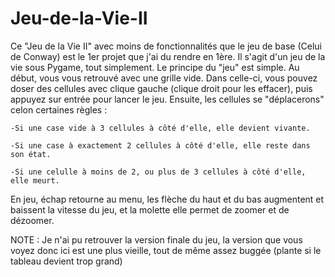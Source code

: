 # Jeu-de-la-Vie-II

Ce "Jeu de la Vie II" avec moins de fonctionnalités que le jeu de base (Celui de Conway) est le 1er projet que j'ai du rendre en 1ère.
Il s'agit d'un jeu de la vie sous Pygame, tout simplement.
Le principe du "jeu" est simple. Au début, vous vous retrouvé avec une grille vide. Dans celle-ci, vous pouvez doser des cellules avec clique gauche (clique droit pour les effacer), puis appuyez sur entrée pour lancer le jeu. Ensuite, les cellules se "déplacerons" celon certaines règles :

    -Si une case vide à 3 cellules à côté d'elle, elle devient vivante.
    
    -Si une case à exactement 2 cellules à côté d'elle, elle reste dans son état.
    
    -Si une celulle à moins de 2, ou plus de 3 cellules à côté d'elle, elle meurt.
    
En jeu, échap retourne au menu, les flèche du haut et du bas augmentent et baissent la vitesse du jeu, et la molette elle permet de zoomer et de dézoomer.

NOTE : Je n'ai pu retrouver la version finale du jeu, la version que vous voyez donc ici est une plus vieille, tout de même assez buggée (plante si le tableau devient trop grand)
